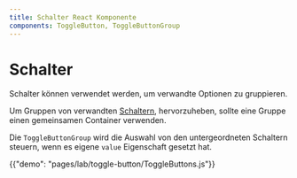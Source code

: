 ```yaml
---
title: Schalter React Komponente
components: ToggleButton, ToggleButtonGroup
---
```


# Schalter

<p class="description">Schalter können verwendet werden, um verwandte Optionen zu gruppieren.</p>

Um Gruppen von verwandten [Schaltern](https://material.io/design/components/buttons.html#toggle-button), hervorzuheben, sollte eine Gruppe einen gemeinsamen Container verwenden.

Die `ToggleButtonGroup` wird die Auswahl von den untergeordneten Schaltern steuern, wenn es eigene `value` Eigenschaft gesetzt hat.

{{"demo": "pages/lab/toggle-button/ToggleButtons.js"}}